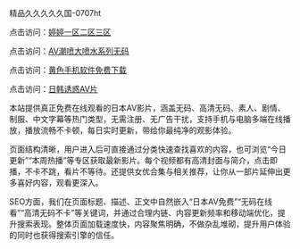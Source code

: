 
精品久久久久久国-0707ht


点击访问：<a href="https://vassv.pages.dev/">婷婷一区二区三区</a>

点击访问：<a href="https://bered.pages.dev/">AV潮喷大喷水系列无码</a>

点击访问：<a href="https://bsdf-5f5.pages.dev/">黄色手机软件免费下载</a>

点击访问：<a href="https://gfd-5xg.pages.dev/">日韩诱惑AV片</a>

本站提供真正免费在线观看的日本AV影片，涵盖无码、高清无码、素人、剧情、制服、中文字幕等热门类型，无需注册、无广告干扰，支持手机与电脑多端在线播放，播放流畅不卡顿，每日实时更新，带给你最纯净的观影体验。

页面结构清晰，用户进入后可直接通过分类快速查找喜欢的内容，也可浏览“今日更新”“本周热播”等专区获取最新影片。每个视频都有高清封面与简介，点击即播，不卡不跳，看片不等待。还提供女优合集与相关推荐，让你从一部片延伸出更多喜好内容，观看更深入。

SEO方面，我们在页面标题、描述、正文中自然嵌入“日本AV免费”“无码在线看”“高清无码不卡”等关键词，并通过合理内链、内容更新频率和移动端优化，提升搜索表现。整体页面加载速度快，内容聚焦明确，不做杂乱堆砌，提升用户体验的同时也获得搜索引擎的信任。

<span style="display:none;">[Canonical link](）</span>
